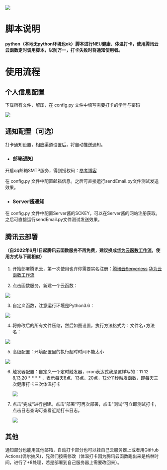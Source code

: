 ![](http://bmalimarkdown.oss-cn-beijing.aliyuncs.com/img/QQ图片20220502013357.jpg)

# 脚本说明

**python（本地无python环境也ok）脚本进行NEU健康、体温打卡，使用腾讯云云函数定时调用脚本，以防万一，打卡失败时将通知使用者。**




# 使用流程

## 个人信息配置

下载所有文件，解压，在 config.py 文件中填写需要打卡的学号与密码

![](http://bmalimarkdown.oss-cn-beijing.aliyuncs.com/img/image-20220502010356041.png)
## 通知配置（可选）

打卡通知设置，相应渠道设置后，将自动推送通知。

- ### 邮箱通知

开启qq邮箱SMTP服务，得到授权码：[参考博客](https://www.cnblogs.com/Alear/p/11594932.html)

在 config.py 文件中配置邮箱信息。之后可直接运行sendEmail.py文件测试发送效果。

- ### Server酱通知

在 config.py 文件中配置Server酱的SCKEY，可以在Server酱的网站注册获取。之后可直接运行sendEmail.py文件测试发送效果。

## 腾讯云部署
#### （自2022年6月1日起腾讯云函数服务不再免费，建议换成[华为云函数工作流](https://console.huaweicloud.com/functiongraph/?region=cn-south-1#/serverless/dashboard)，使用方式与下面相似）

1. 开始部署腾讯云，第一次使用也许你需要实名注册：[~~腾讯云Serverless~~](https://console.cloud.tencent.com/scf/index)     [华为云函数工作流](https://console.huaweicloud.com/functiongraph/?region=cn-south-1#/serverless/dashboard)

2. 点击函数服务，新建一个云函数：

![](http://bmalimarkdown.oss-cn-beijing.aliyuncs.com/img/yun1.png)



3. 自定义函数，注意运行环境是Python3.6：

![](http://bmalimarkdown.oss-cn-beijing.aliyuncs.com/img/yun2.png)



4. 将修改后的所有文件压缩，然后如图设置，执行方法格式为：文件名+方法名：

![](http://bmalimarkdown.oss-cn-beijing.aliyuncs.com/img/yun3.png)



5. 高级配置：环境配置里的执行超时时间不能太小

![](http://bmalimarkdown.oss-cn-beijing.aliyuncs.com/img/yun4.png)



6. 触发器配置：自定义一个定时触发器，cron表达式我是这样写的：11 12 8,13,20 * * * * ，表示每天8点、13点、20点，12分11秒触发函数，即每天三次健康打卡三次体温打卡

   ![](http://bmalimarkdown.oss-cn-beijing.aliyuncs.com/img/yun5.png)

   

7. 点击”完成“进行创建。点击”部署“可再次部署，点击”测试“可立即测试打卡，点击日志查询可查看近期打卡日志。

   ![](http://bmalimarkdown.oss-cn-beijing.aliyuncs.com/img/image-20220502013928983.png)

## 其他

通知部分也能用其他邮箱，自动打卡部分也可以挂自己云服务器上或者用GitHub Actions(偶尔抽风)，兄弟们按需修改（体温打卡因为腾讯云函数跑出来是格林时间，进行了+8处理，若是部署到自己服务器上需要改回来）。

